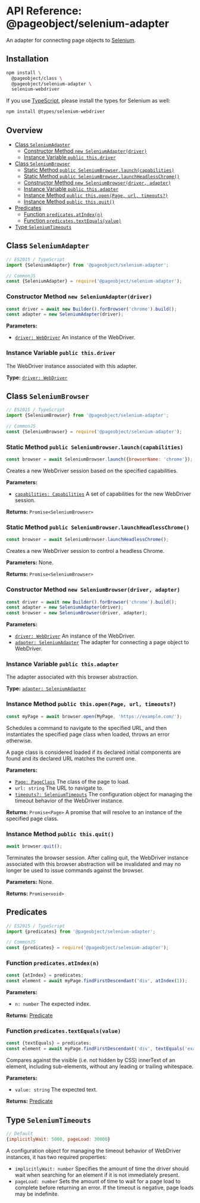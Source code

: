 # API Reference: @pageobject/selenium-adapter

An adapter for connecting page objects to [Selenium][selenium].

## Installation

```sh
npm install \
  @pageobject/class \
  @pageobject/selenium-adapter \
  selenium-webdriver
```

If you use [TypeScript][typescript], please install the types for Selenium as well:

```sh
npm install @types/selenium-webdriver
```

## Overview

- [Class `SeleniumAdapter`](#class-seleniumadapter)
  - [Constructor Method `new SeleniumAdapter(driver)`](#constructor-method-new-seleniumadapterdriver)
  - [Instance Variable `public this.driver`](#instance-variable-public-thisdriver)
- [Class `SeleniumBrowser`](#class-seleniumbrowser)
  - [Static Method `public SeleniumBrowser.launch(capabilities)`](#static-method-public-seleniumbrowserlaunchcapabilities)
  - [Static Method `public SeleniumBrowser.launchHeadlessChrome()`](#static-method-public-seleniumbrowserlaunchheadlesschrome)
  - [Constructor Method `new SeleniumBrowser(driver, adapter)`](#constructor-method-new-seleniumbrowserdriver-adapter)
  - [Instance Variable `public this.adapter`](#instance-variable-public-thisadapter)
  - [Instance Method `public this.open(Page, url, timeouts?)`](#instance-method-public-thisopenpage-url-timeouts)
  - [Instance Method `public this.quit()`](#instance-method-public-thisquit)
- [Predicates](#predicates)
  - [Function `predicates.atIndex(n)`](#function-predicatesatindexn)
  - [Function `predicates.textEquals(value)`](#function-predicatestextequalsvalue)
- [Type `SeleniumTimeouts`](#type-seleniumtimeouts)

## Class `SeleniumAdapter`

```js
// ES2015 / TypeScript
import {SeleniumAdapter} from '@pageobject/selenium-adapter';

// CommonJS
const {SeleniumAdapter} = require('@pageobject/selenium-adapter');
```

### Constructor Method `new SeleniumAdapter(driver)`

```js
const driver = await new Builder().forBrowser('chrome').build();
const adapter = new SeleniumAdapter(driver);
```

**Parameters:**

- [`driver: WebDriver`][selenium-webdriver] An instance of the WebDriver.

### Instance Variable `public this.driver`

The WebDriver instance associated with this adapter.

**Type:** [`driver: WebDriver`][selenium-webdriver]

## Class `SeleniumBrowser`

```js
// ES2015 / TypeScript
import {SeleniumBrowser} from '@pageobject/selenium-adapter';

// CommonJS
const {SeleniumBrowser} = require('@pageobject/selenium-adapter');
```

### Static Method `public SeleniumBrowser.launch(capabilities)`

```js
const browser = await SeleniumBrowser.launch({browserName: 'chrome'});
```

Creates a new WebDriver session based on the specified capabilities.

**Parameters:**

- [`capabilities: Capabilities`][selenium-capabilities] A set of capabilities for the new WebDriver session.

**Returns:** `Promise<SeleniumBrowser>`

### Static Method `public SeleniumBrowser.launchHeadlessChrome()`

```js
const browser = await SeleniumBrowser.launchHeadlessChrome();
```

Creates a new WebDriver session to control a headless Chrome.

**Parameters:** None.

**Returns:** `Promise<SeleniumBrowser>`

### Constructor Method `new SeleniumBrowser(driver, adapter)`

```js
const driver = await new Builder().forBrowser('chrome').build();
const adapter = new SeleniumAdapter(driver);
const browser = new SeleniumBrowser(driver, adapter);
```

**Parameters:**

- [`driver: WebDriver`][selenium-webdriver] An instance of the WebDriver.
- [`adapter: SeleniumAdapter`](#class-seleniumadapter) The adapter for connecting a page object to WebDriver.

### Instance Variable `public this.adapter`

The adapter associated with this browser abstraction.

**Type:** [`adapter: SeleniumAdapter`](#class-seleniumadapter)

### Instance Method `public this.open(Page, url, timeouts?)`

```js
const myPage = await browser.open(MyPage, 'https://example.com/');
```

Schedules a command to navigate to the specified URL, and then instantiates the specified page class when loaded, throws an error otherwise.

A page class is considered loaded if its declared initial components are found and its declared URL matches the current one.

**Parameters:**

- [`Page: PageClass`](class.md#pageclass) The class of the page to load.
- `url: string` The URL to navigate to.
- [`timeouts?: SeleniumTimeouts`](#type-seleniumtimeouts) The configuration object for managing the timeout behavior of the WebDriver instance.

**Returns:** `Promise<Page>` A promise that will resolve to an instance of the specified page class.

### Instance Method `public this.quit()`

```js
await browser.quit();
```

Terminates the browser session. After calling quit, the WebDriver instance associated with this browser abstraction will be invalidated and may no longer be used to issue commands against the browser.

**Parameters:** None.

**Returns:** `Promise<void>`

## Predicates

```js
// ES2015 / TypeScript
import {predicates} from '@pageobject/selenium-adapter';

// CommonJS
const {predicates} = require('@pageobject/selenium-adapter');
```

### Function `predicates.atIndex(n)`

```js
const {atIndex} = predicates;
const element = await myPage.findFirstDescendant('div', atIndex(1));
```

**Parameters:**

- `n: number` The expected index.

**Returns:** [Predicate](class.md#predicate)

### Function `predicates.textEquals(value)`

```js
const {textEquals} = predicates;
const element = await myPage.findFirstDescendant('div', textEquals('example'));
```

Compares against the visible (i.e. not hidden by CSS) innerText of an element, including sub-elements, without any leading or trailing whitespace.

**Parameters:**

- `value: string` The expected text.

**Returns:** [Predicate](class.md#predicate)

## Type `SeleniumTimeouts`

```js
// Default
{implicitlyWait: 5000, pageLoad: 30000}
```

A configuration object for managing the timeout behavior of WebDriver instances, it has two required properties:

- `implicitlyWait: number` Specifies the amount of time the driver should wait when searching for an element if it is not immediately present.
- `pageLoad: number` Sets the amount of time to wait for a page load to complete before returning an error. If the timeout is negative, page loads may be indefinite.

[selenium]: http://seleniumhq.github.io/selenium/docs/api/javascript/index.html
[selenium-capabilities]: http://seleniumhq.github.io/selenium/docs/api/javascript/module/selenium-webdriver/index_exports_Capabilities.html
[selenium-webdriver]: http://seleniumhq.github.io/selenium/docs/api/javascript/module/selenium-webdriver/index_exports_WebDriver.html
[typescript]: https://www.typescriptlang.org/
